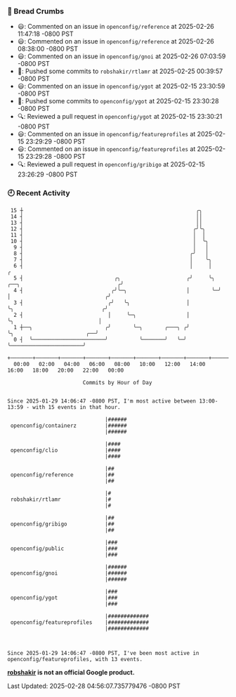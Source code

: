 ### 🍞 Bread Crumbs

 * 😃: Commented on an issue in `openconfig/reference` at 2025-02-26 11:47:18 -0800 PST
 * 😃: Commented on an issue in `openconfig/reference` at 2025-02-26 08:38:00 -0800 PST
 * 😃: Commented on an issue in `openconfig/gnoi` at 2025-02-26 07:03:59 -0800 PST
 * 🚢: Pushed some commits to `robshakir/rtlamr` at 2025-02-25 00:39:57 -0800 PST
 * 😃: Commented on an issue in `openconfig/ygot` at 2025-02-15 23:30:59 -0800 PST
 * 🚢: Pushed some commits to `openconfig/ygot` at 2025-02-15 23:30:28 -0800 PST
 * 🔍: Reviewed a pull request in  `openconfig/ygot` at 2025-02-15 23:30:21 -0800 PST
 * 😃: Commented on an issue in `openconfig/featureprofiles` at 2025-02-15 23:29:29 -0800 PST
 * 😃: Commented on an issue in `openconfig/featureprofiles` at 2025-02-15 23:29:28 -0800 PST
 * 🔍: Reviewed a pull request in  `openconfig/gribigo` at 2025-02-15 23:26:29 -0800 PST

### 🕘 Recent Activity
```
 15 ┼                                                       ╭╮
 14 ┤                                                       ││
 13 ┤                                                       ││
 12 ┤                                                      ╭╯╰╮
 11 ┤                                                      │  │
 10 ┤                                                      │  ╰╮
  9 ┤                                                      │   │
  8 ┤                                                     ╭╯   │
  7 ┤                                                     │    ╰╮
  6 ┤                                                     │     │                                      ╭
  5 ┤                             ╭╮                     ╭╯     ╰╮ ╭──╮                               ╭╯
  4 ┤                            ╭╯╰─╮                   │       ╰─╯  │                              ╭╯
  3 ┤                           ╭╯   ╰╮                  │            ╰╮                            ╭╯
  2 ┤                           │     ╰─╮                │             ╰╮                           │
  1 ┼──╮                       ╭╯       ╰─╮       ╭───╮ ╭╯              ╰╮                       ╭──╯
  0 ┤  ╰───────────────────────╯          ╰───────╯   ╰─╯                ╰───────────────────────╯
    +───────+───────+───────+───────+───────+───────+───────+───────+───────+───────+───────+───────+────
  00:00   02:00   04:00   06:00   08:00   10:00   12:00   14:00   16:00   18:00   20:00   22:00   00:00   

						Commits by Hour of Day


Since 2025-01-29 14:06:47 -0800 PST, I'm most active between 13:00-13:59 - with 15 events in that hour.

```



```
                               |######
 openconfig/containerz         |######
                               |######

                               |####
 openconfig/clio               |####
                               |####

                               |##
 openconfig/reference          |##
                               |##

                               |#
 robshakir/rtlamr              |#
                               |#

                               |##
 openconfig/gribigo            |##
                               |##

                               |###
 openconfig/public             |###
                               |###

                               |######
 openconfig/gnoi               |######
                               |######

                               |###
 openconfig/ygot               |###
                               |###

                               |#############
 openconfig/featureprofiles    |#############
                               |#############



Since 2025-01-29 14:06:47 -0800 PST, I've been most active in openconfig/featureprofiles, with 13 events.

```
**[robshakir](mailto:robjs@google.com) is not an official Google product.**  


Last Updated: 2025-02-28 04:56:07.735779476 -0800 PST
